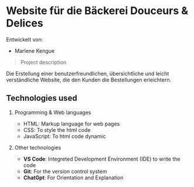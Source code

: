 # Website für die Bäckerei Douceurs & Delices

Entwickelt von:

- Marlene Kengue

> Project description

Die Erstellung einer benutzerfreundlichen, übersichtliche und leicht verständliche Website, die den Kunden die Bestellungen erleichtern.

## Technologies used

1. Programming & Web languages

    - HTML: Markup language for web pages
    - CSS: To style the html code
    - JavaScript: To html code dynamic
      
2. Other technologies

   - **VS Code**: Integreted Development Environment (IDE) to write the code
   - **Git**: For the version control system
   - **ChatGpt**: For Orientation and Explanation
